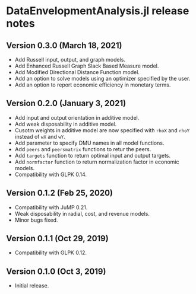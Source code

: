 DataEnvelopmentAnalysis.jl release notes
========================================

Version 0.3.0 (March 18, 2021)
----------------------------

- Add Russell input, output, and graph models.
- Add Enhanced Russell Graph Slack Based Measure model.
- Add Modified Directional Distance Function model.
- Add an option to solve models using an optimizer specified by the user.
- Add an option to report economic efficiency in monetary terms.

Version 0.2.0 (January 3, 2021)
----------------------------

- Add input and output orientation in additive model.
- Add weak disposability in additive model.
- Cusotm weights in additive model are now specified with `rhoX` and `rhoY` instead of `wX` and `wY`.
- Add parameter to specify DMU names in all model functions.
- Add `peers` and `peersmatrix` functions to retur the peers.
- Add `targets` function to return optimal input and output targets.
- Add `normfactor` function to return normalization factor in economic models.
- Compatibility with GLPK 0.14.

Version 0.1.2 (Feb 25, 2020)
----------------------------

- Compatibility with JuMP 0.21.
- Weak disposability in radial, cost, and revenue models.
- Minor bugs fixed.

Version 0.1.1 (Oct 29, 2019)
----------------------------

- Compatibility with GLPK 0.12.

Version 0.1.0 (Oct 3, 2019)
---------------------------

- Initial release.
